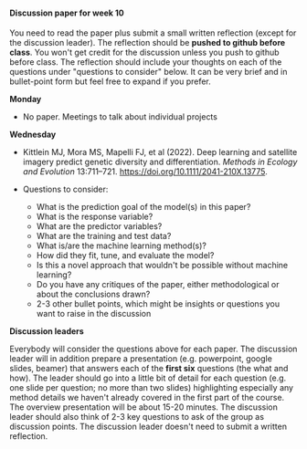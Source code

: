 

#### Discussion paper for week 10

You need to read the paper plus submit a small written reflection (except for the discussion leader). The reflection should be **pushed to github before class**.  You won't get credit for the discussion unless you push to github before class. The reflection should include your thoughts on each of the questions under "questions to consider" below. It can be very brief and in bullet-point form but feel free to expand if you prefer.



**Monday**

* No paper. Meetings to talk about individual projects



**Wednesday**

* Kittlein MJ, Mora MS, Mapelli FJ, et al (2022). Deep learning and satellite imagery predict genetic diversity and differentiation. *Methods in Ecology and Evolution* 13:711–721. https://doi.org/10.1111/2041-210X.13775.

* Questions to consider:
  * What is the prediction goal of the model(s) in this paper?
  * What is the response variable?
  * What are the predictor variables?
  * What are the training and test data?
  * What is/are the machine learning method(s)?
  * How did they fit, tune, and evaluate the model?
  * Is this a novel approach that wouldn't be possible without machine learning?
  * Do you have any critiques of the paper, either methodological or about the conclusions drawn?
  * 2-3 other bullet points, which might be insights or questions you want to raise in the discussion



**Discussion leaders**

Everybody will consider the questions above for each paper. The discussion leader will in addition prepare a presentation (e.g. powerpoint, google slides, beamer) that answers each of the **first six** questions (the what and how). The leader should go into a little bit of detail for each question (e.g. one slide per question; no more than two slides) highlighting especially any method details we haven't already covered in the first part of the course.  The overview presentation will be about 15-20 minutes. The discussion leader should also think of 2-3 key questions to ask of the group as discussion points. The discussion leader doesn't need to submit a written reflection.

